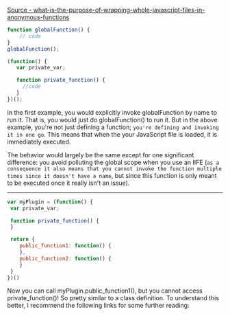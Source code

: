 [Source - what-is-the-purpose-of-wrapping-whole-javascript-files-in-anonymous-functions](https://stackoverflow.com/questions/2421911/what-is-the-purpose-of-wrapping-whole-javascript-files-in-anonymous-functions-li?noredirect=1)

```javascript
function globalFunction() {
    // code
}
globalFunction();
```
```javascript
(function() {
   var private_var;

   function private_function() {
     //code
   }
})();
```
In the first example, you would explicitly invoke globalFunction by name to run it. That is, you would just do globalFunction() to run it. But in the above example, you're not just defining a function; ```you're defining and invoking it in one go```. This means that when the your JavaScript file is loaded, it is immediately executed.

The behavior would largely be the same except for one significant difference: you avoid polluting the global scope when you use an IIFE (```as a consequence it also means that you cannot invoke the function multiple times since it doesn't have a name```, but since this function is only meant to be executed once it really isn't an issue).

---

```javascript
var myPlugin = (function() {
 var private_var;

 function private_function() {
 }

 return {
    public_function1: function() {
    },
    public_function2: function() {
    }
 }
})()
```
Now you can call myPlugin.public_function1(), but you cannot access private_function()! So pretty similar to a class definition. To understand this better, I recommend the following links for some further reading:
